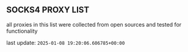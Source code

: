 ## SOCKS4 PROXY LIST

all proxies in this list were collected from open sources and tested for functionality

last update: `2025-01-08 19:20:06.606785+00:00`